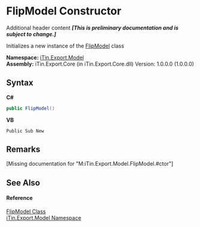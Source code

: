 # FlipModel Constructor 
Additional header content _**\[This is preliminary documentation and is subject to change.\]**_

Initializes a new instance of the <a href="b559da2d-6208-06da-7cc7-c921b4a03bda">FlipModel</a> class

**Namespace:**&nbsp;<a href="ef57ffcc-e95e-b212-5a46-9aa6f5a3511f">iTin.Export.Model</a><br />**Assembly:**&nbsp;iTin.Export.Core (in iTin.Export.Core.dll) Version: 1.0.0.0 (1.0.0.0)

## Syntax

**C#**<br />
``` C#
public FlipModel()
```

**VB**<br />
``` VB
Public Sub New
```


## Remarks
\[Missing <remarks> documentation for "M:iTin.Export.Model.FlipModel.#ctor"\]

## See Also


#### Reference
<a href="b559da2d-6208-06da-7cc7-c921b4a03bda">FlipModel Class</a><br /><a href="ef57ffcc-e95e-b212-5a46-9aa6f5a3511f">iTin.Export.Model Namespace</a><br />